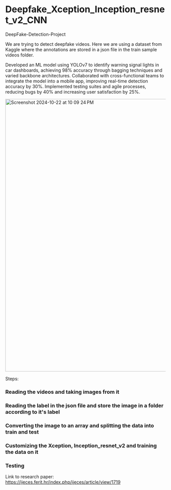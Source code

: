 # Deepfake_Xception_Inception_resnet_v2_CNN

DeepFake-Detection-Project

We are trying to detect deepfake videos. Here we are using a dataset from Kaggle where the annotations are stored in a json file in the train sample videos folder.




Developed an ML model using YOLOv7 to identify warning signal lights in car dashboards, achieving 98% accuracy through bagging techniques and varied backbone architectures. Collaborated with cross-functional teams to integrate the model into a mobile app, improving real-time detection accuracy by 30%. Implemented testing suites and agile processes, reducing bugs by 40% and increasing user satisfaction by 25%.

<img width="857" alt="Screenshot 2024-10-22 at 10 09 24 PM" src="https://github.com/user-attachments/assets/7f0f86e2-49fc-45f3-9321-6b8c5aa69080">

Steps:

### Reading the videos and taking images from it
### Reading the label in the json file and store the image in a folder according to it's label
### Converting the image to an array and splitting the data into train and test
### Customizing the Xception, Inception_resnet_v2 and training the data on it
### Testing


Link to research paper: https://ijeces.ferit.hr/index.php/ijeces/article/view/1719
